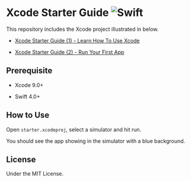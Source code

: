 # Xcode Starter Guide ![Swift](http://img.shields.io/badge/swift-4.0-brightgreen.svg)

This repository includes the Xcode project illustrated in below. 

- [Xcode Starter Guide (1) - Learn How To Use Xcode](https://medium.com/@calw9/xcode-starter-guide-1-learn-how-to-use-xcode-7b852a4619ba)

- [Xcode Starter Guide (2) - Run Your First App](https://medium.com/@calw9/xcode-starter-guide-2-run-your-first-app-8317520613fc)

## Prerequisite 

- Xcode 9.0+

- Swift 4.0+

## How to Use

Open `starter.xcodeproj`, select a simulator and hit run. 

You should see the app showing in the simulator with a blue background.

## License

Under the MIT License.

